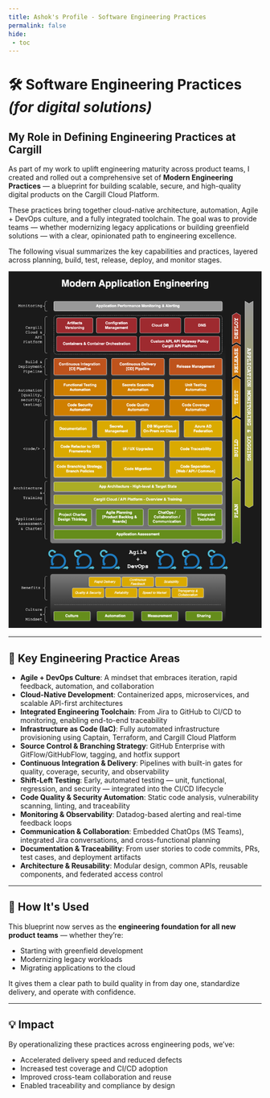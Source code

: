 ```yaml
---
title: Ashok's Profile - Software Engineering Practices
permalink: false
hide:
 - toc
---
```


# 🛠️ Software Engineering Practices _(for digital solutions)_

## My Role in Defining Engineering Practices at Cargill

As part of my work to uplift engineering maturity across product teams, I created and rolled out a comprehensive set of **Modern Engineering Practices** — a blueprint for building scalable, secure, and high-quality digital products on the Cargill Cloud Platform.

These practices bring together cloud-native architecture, automation, Agile + DevOps culture, and a fully integrated toolchain. The goal was to provide teams — whether modernizing legacy applications or building greenfield solutions — with a clear, opinionated path to engineering excellence.

The following visual summarizes the key capabilities and practices, layered across planning, build, test, release, deploy, and monitor stages.

![Modern Application Engineering Infographic](../assets/images/App-Engineering-Infographic_v2.png)

---

## 🔧 Key Engineering Practice Areas

- **Agile + DevOps Culture**: A mindset that embraces iteration, rapid feedback, automation, and collaboration  
- **Cloud-Native Development**: Containerized apps, microservices, and scalable API-first architectures  
- **Integrated Engineering Toolchain**: From Jira to GitHub to CI/CD to monitoring, enabling end-to-end traceability  
- **Infrastructure as Code (IaC)**: Fully automated infrastructure provisioning using Captain, Terraform, and Cargill Cloud Platform  
- **Source Control & Branching Strategy**: GitHub Enterprise with GitFlow/GitHubFlow, tagging, and hotfix support  
- **Continuous Integration & Delivery**: Pipelines with built-in gates for quality, coverage, security, and observability  
- **Shift-Left Testing**: Early, automated testing — unit, functional, regression, and security — integrated into the CI/CD lifecycle  
- **Code Quality & Security Automation**: Static code analysis, vulnerability scanning, linting, and traceability  
- **Monitoring & Observability**: Datadog-based alerting and real-time feedback loops  
- **Communication & Collaboration**: Embedded ChatOps (MS Teams), integrated Jira conversations, and cross-functional planning  
- **Documentation & Traceability**: From user stories to code commits, PRs, test cases, and deployment artifacts  
- **Architecture & Reusability**: Modular design, common APIs, reusable components, and federated access control

---

## 🧬 How It's Used

This blueprint now serves as the **engineering foundation for all new product teams** — whether they’re:
- Starting with greenfield development  
- Modernizing legacy workloads  
- Migrating applications to the cloud  

It gives them a clear path to build quality in from day one, standardize delivery, and operate with confidence.

---

## 💡 Impact

By operationalizing these practices across engineering pods, we’ve:
- Accelerated delivery speed and reduced defects  
- Increased test coverage and CI/CD adoption  
- Improved cross-team collaboration and reuse  
- Enabled traceability and compliance by design